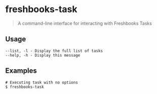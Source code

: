 # freshbooks-task 

> A command-line interface for interacting with Freshbooks Tasks

## Usage

    --list, -l - Display the full list of tasks
    --help, -h - Display this message


## Examples

    # Executing task with no options
    $ freshbooks-task



